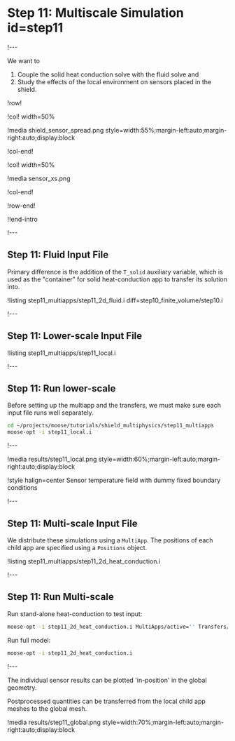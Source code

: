# Step 11: Multiscale Simulation id=step11

!---

We want to

1. Couple the solid heat conduction solve with the fluid solve and
2. Study the effects of the local environment on sensors placed in the shield.

!row!

!col! width=50%

!media shield_sensor_spread.png style=width:55%;margin-left:auto;margin-right:auto;display:block

!col-end!

!col! width=50%

!media sensor_xs.png

!col-end!

!row-end!

!!end-intro

!---

## Step 11: Fluid Input File

Primary difference is the addition of the `T_solid` auxiliary variable, which is
used as the "container" for solid heat-conduction app to transfer its solution
into.

!listing step11_multiapps/step11_2d_fluid.i
         diff=step10_finite_volume/step10.i

!---

## Step 11: Lower-scale Input File

!listing step11_multiapps/step11_local.i

!---

## Step 11: Run lower-scale

Before setting up the multiapp and the transfers, we must make sure
each input file runs well separately.

```bash
cd ~/projects/moose/tutorials/shield_multiphysics/step11_multiapps
moose-opt -i step11_local.i
```

!---

!media results/step11_local.png
       style=width:60%;margin-left:auto;margin-right:auto;display:block

!style halign=center
Sensor temperature field with dummy fixed boundary conditions

!---

## Step 11: Multi-scale Input File

We distribute these simulations using a `MultiApp`.
The positions of each child app are specified using a `Positions` object.

!listing step11_multiapps/step11_2d_heat_conduction.i

!---

## Step 11: Run Multi-scale

Run stand-alone heat-conduction to test input:

```bash
moose-opt -i step11_2d_heat_conduction.i MultiApps/active='' Transfers/active=''
```

Run full model:

```bash
moose-opt -i step11_2d_heat_conduction.i
```


!---

The individual sensor results can be plotted 'in-position' in the global geometry.

Postprocessed quantities can be transferred from the local child app meshes to the global mesh.

!media results/step11_global.png style=width:70%;margin-left:auto;margin-right:auto;display:block

